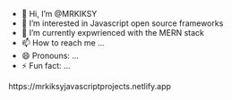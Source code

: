 - 👋 Hi, I’m @MRKIKSY
- 👀 I’m interested in Javascript open source frameworks 
- 🌱 I’m currently expwrienced with the MERN stack
- 📫 How to reach me ...
- 😄 Pronouns: ...
- ⚡ Fun fact: ...

<!---
MRKIKSY/MRKIKSY is a ✨ special ✨ repository because its `README.md` (this file) appears on your GitHub profile.
You can click the Preview link to take a look at your changes.
--->https://mrkiksyjavascriptprojects.netlify.app
